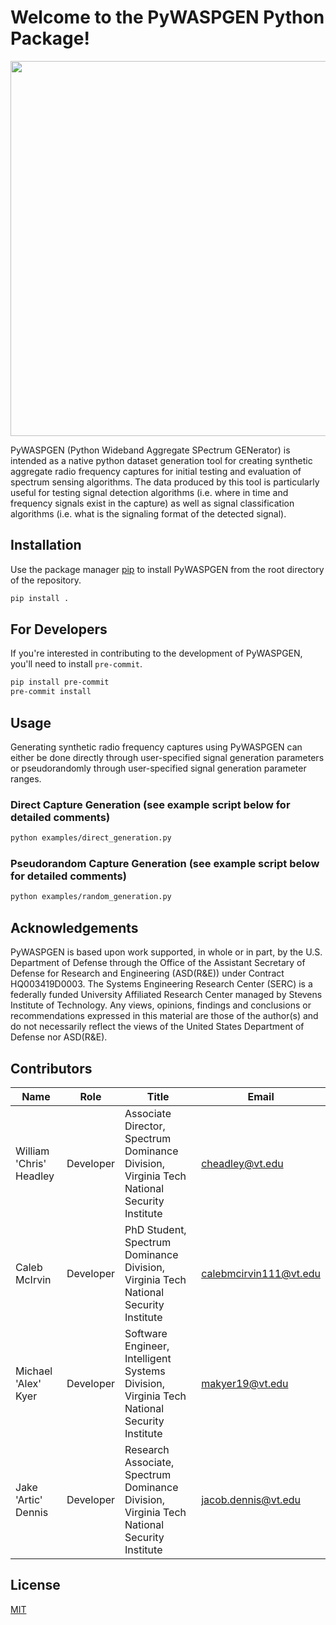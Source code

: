 # Welcome to the PyWASPGEN Python Package!

<p align="center">
  <img src="https://github.com/user-attachments/assets/3fcaaac3-1a49-4b4b-882b-4ae689fadbaa" width="600px"/>
</p>

PyWASPGEN (Python Wideband Aggregate SPectrum GENerator) is intended as a native python dataset generation tool for creating synthetic aggregate radio frequency captures for initial testing and evaluation of spectrum sensing algorithms. The data produced by this tool is particularly useful for testing signal detection algorithms (i.e. where in time and frequency signals exist in the capture) as well as signal classification algorithms (i.e. what is the signaling format of the detected signal).

## Installation
Use the package manager [pip](https://pip.pypa.io/en/stable/) to install PyWASPGEN from the root directory of the repository.

```bash
pip install .
```

## For Developers
If you're interested in contributing to the development of PyWASPGEN, you'll need to install `pre-commit`.

```bash
pip install pre-commit
pre-commit install
```

## Usage
Generating synthetic radio frequency captures using PyWASPGEN can either be done directly through user-specified signal generation parameters or pseudorandomly through user-specified signal generation parameter ranges.

### Direct Capture Generation (see example script below for detailed comments)
```bash
python examples/direct_generation.py
```

### Pseudorandom Capture Generation (see example script below for detailed comments)
```bash
python examples/random_generation.py
```
## Acknowledgements
PyWASPGEN is based upon work supported, in whole or in part, by the U.S. Department of Defense through the Office of the Assistant Secretary of Defense for Research and Engineering (ASD(R&E)) under Contract HQ003419D0003. The Systems Engineering Research Center (SERC) is a federally funded University Affiliated Research Center managed by Stevens Institute of Technology. Any views, opinions, findings and conclusions or recommendations expressed in this material are those of the author(s) and do not necessarily reflect the views of the United States Department of Defense nor ASD(R&E).

## Contributors
| Name | Role | Title | Email |
| ---- | ---- | ----- | ----- |
| William 'Chris' Headley | Developer | Associate Director, Spectrum Dominance Division, Virginia Tech National Security Institute | cheadley@vt.edu |
| Caleb McIrvin | Developer | PhD Student, Spectrum Dominance Division, Virginia Tech National Security Institute | calebmcirvin111@vt.edu |
| Michael 'Alex' Kyer | Developer | Software Engineer, Intelligent Systems Division, Virginia Tech National Security Institute | makyer19@vt.edu |
| Jake 'Artic' Dennis | Developer | Research Associate, Spectrum Dominance Division, Virginia Tech National Security Institute | jacob.dennis@vt.edu |

## License
[MIT](https://choosealicense.com/licenses/mit/)
